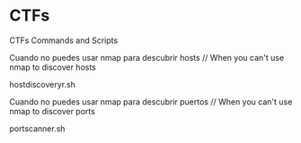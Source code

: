 # CTFs
CTFs Commands and Scripts

Cuando no puedes usar nmap para descubrir hosts // When you can't use nmap to discover hosts

hostdiscoveryr.sh 

Cuando no puedes usar nmap para descubrir puertos // When you can't use nmap to discover ports

portscanner.sh

